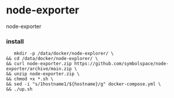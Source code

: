 # node-exporter
node-exporter


### install
```shell
   mkdir -p /data/docker/node-explorer/ \
&& cd /data/docker/node-explorer/ \
&& curl node-exporter.zip https://github.com/symbolspace/node-exporter/archive/main.zip \
&& unzip node-exporter.zip \
&& chmod +x *.sh \
&& sed -i "s/1hostname1/${hostname}/g" docker-compose.yml \
&& ./up.sh
```

